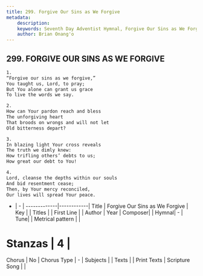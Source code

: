 ```yaml
---
title: 299. Forgive Our Sins as We Forgive
metadata:
    description: 
    keywords: Seventh Day Adventist Hymnal, Forgive Our Sins as We Forgive, , 
    author: Brian Onang'o
---
```



## 299. FORGIVE OUR SINS AS WE FORGIVE

```txt
1.
“Forgive our sins as we forgive,”
You taught us, Lord, to pray;
But You alone can grant us grace
To live the words we say.

2.
How can Your pardon reach and bless
The unforgiving heart
That broods on wrongs and will not let
Old bitterness depart?

3.
In blazing light Your cross reveals
The truth we dimly knew:
How trifling others’ debts to us;
How great our debt to You!

4.
Lord, cleanse the depths within our souls
And bid resentment cease;
Then, by Your mercy reconciled,
Our lives will spread Your peace.
```

- |   -  |
-------------|------------|
Title | Forgive Our Sins as We Forgive |
Key |  |
Titles |  |
First Line |  |
Author | 
Year | 
Composer|  |
Hymnal|  - |
Tune|  |
Metrical pattern | |
# Stanzas | 4 |
Chorus | No |
Chorus Type | - |
Subjects |  |
Texts |  |
Print Texts | 
Scripture Song |  |
  
